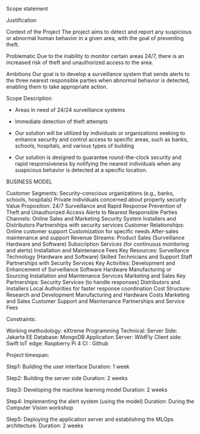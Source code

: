 Scope statement



Justification

Context of the Project
The project aims to detect and report any suspicious or abnormal human behavior in a given area, with the goal of preventing theft.

Problematic
Due to the inability to monitor certain areas 24/7, there is an increased risk of theft and unauthorized access to the area.

Ambitions
Our goal is to develop a surveillance system that sends alerts to the three nearest responsible parties when abnormal behavior is detected, enabling them to take appropriate action.

Scope Description

- Areas in need of 24/24 surveillance systems
- Immediate detection of theft attempts
- Our solution will be utilized by individuals or organizations seeking to enhance security and control access to specific areas, such as banks, schools, hospitals, and various types of building

- Our solution is designed to guarantee round-the-clock security and rapid responsiveness by notifying the nearest individuals when any suspicious behavior is detected at a specific location.

BUSINESS MODEL

Customer Segments:
Security-conscious organizations (e.g., banks, schools, hospitals)
Private individuals concerned about property security
Value Proposition:
24/7 Surveillance and Rapid Response
Prevention of Theft and Unauthorized Access
Alerts to Nearest Responsible Parties
Channels:
Online Sales and Marketing
Security System Installers and Distributors
Partnerships with security services
Customer Relationships:
Online customer support
Customization for specific needs
After-sales maintenance and support
Revenue Streams:
Product Sales (Surveillance Hardware and Software)
Subscription Services (for continuous monitoring and alerts)
Installation and Maintenance Fees
Key Resources:
Surveillance Technology (Hardware and Software)
Skilled Technicians and Support Staff
Partnerships with Security Services
Key Activities:
Development and Enhancement of Surveillance Software
Hardware Manufacturing or Sourcing
Installation and Maintenance Services
Marketing and Sales
Key Partnerships:
Security Services (to handle responses)
Distributors and Installers
Local Authorities for faster response coordination
Cost Structure:
Research and Development
Manufacturing and Hardware Costs
Marketing and Sales
Customer Support and Maintenance
Partnerships and Service Fees

Constraints:

Working methodology: eXtreme Programming
Technical:
Server Side: Jakarta EE
Database: MongoDB
Application Server: WildFly
Client side: Swift
IoT edge: Raspberry Pi 4
CI : Github

Project timespan:

Step1: Building the user interface
Duration: 1 week

Step2: Building the server side
Duration: 2 weeks

Step3: Developing the machine learning model
Duration: 2 weeks

Step4: Implementing the alert system (using the model)
Duration: During the Computer Vision workshop

Step5: Deploying the application server and establishing the MLOps architecture.
Duration: 2 weeks
